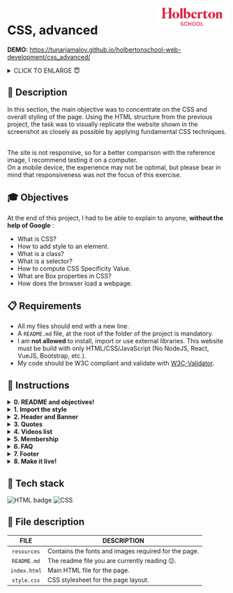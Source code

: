 <img  height="50px" align="right" src="../resources/images/holberton_school_logo.png" alt="Holberton School logo">

# CSS, advanced

**DEMO:** https://tunarjamalov.github.io/holbertonschool-web-development/css_advanced/
<details>
        <summary>
		CLICK TO ENLARGE 😇
        </summary>
	    📄 <a href="#description">Description</a>
        <br>
        🎓 <a href="#objectives">Objectives</a>
        <br>
        📋 <a href="#requirements">Requirements</a>
        <br>
        📝 <a href="#instructions">Instructions</a>
        <br>
        🔨 <a href="#tech-stack">Tech stack</a>
        <br>
        📂 <a href="#files-description">Files description</a>
</details>

## 📄 <span id="description">Description</span>

In this section, the main objective was to concentrate on the CSS and overall styling of the page. Using the HTML structure from the previous project, the task was to visually replicate the website shown in the screenshot as closely as possible by applying fundamental CSS techniques.



<br>
The site is not responsive, so for a better comparison with the reference image, I recommend testing it on a computer.
<br>
On a mobile device, the experience may not be optimal, but please bear in mind that responsiveness was not the focus of this exercise.

## 🎓 <span id="objectives">Objectives</span>

At the end of this project, I had to be able to explain to anyone, **without the help of Google** :

- What is CSS?
- How to add style to an element.
- What is a class?
- What is a selector?
- How to compute CSS Specificity Value.
- What are Box properties in CSS?
- How does the browser load a webpage.

## 📋 <span id="requirements">Requirements</span>

- All my files should end with a new line.
- A `README.md` file, at the root of the folder of the project is mandatory.
- I am **not allowed** to install, import or use external libraries. This website must be build with only HTML/CSS/JavaScript (No NodeJS, React, VueJS, Bootstrap, etc.).
- My code should be W3C compliant and validate with [W3C-Validator](https://validator.w3.org).

## 📝 <span id="instructions">Instructions</span>

<details>
	<summary>
		<b>0. README and objectives!</b>
	</summary>
	<br>

This project is following the HTML, advanced project - please make sure all tasks of this previous one are fully done.

For this project, you will focus on the CSS and the style of the page.

This designer file will be available on [Figma](https://www.figma.com/fr-fr/) - feel free to create an account to access the final result here:

- [Page in Figma](https://www.figma.com/design/XrEAsu1vQj5fhVaNG38d2W/Homepage?node-id=0-1)
- [fig file](https://intranet-projects-files.s3.amazonaws.com/webstack/Homepage.fig)

And “Duplicate to your Drafts” to have access to all design details (if not already done).


Important notes with Figma:

- If your computer doesn’t have missing fonts, you can find them here: [source-sans-pro](https://www.fontsquirrel.com/fonts/source-sans-pro) and [Spin-Cycle-OT](https://www.fontsquirrel.com/fonts/Spin-Cycle-OT).
- Some values are in float - feel free to round them.

For this task, please write an amazing `README.md` and copy the `index.html` file from `HTML, advanced`.

#
**Repo:**
- GitHub repository: `holbertonschool-web-development`.
- Directory: `css_advanced`.
- File: `README.md`, `index.html`.
<hr>
</details>

<details>
	<summary>
		<b>1. Import the style</b>
	</summary>
	<br>

Before starting the implementation of the Style:

Create the file `styles.css`.
Import `styles.css` in the `head` of your `index.html`.

#
**Repo:**
- GitHub repository: `holbertonschool-web-development`.
- Directory: `css_advanced`.
- File: `index.html`, `styles.css`.
<hr>
</details>

<details>
	<summary>
		<b>2. Header and Banner</b>
	</summary>
	<br>

Based on the [Figma](https://www.figma.com/design/XrEAsu1vQj5fhVaNG38d2W/Homepage?node-id=0-1&t=0xJWLB8kJ9AuehLW-0) file, add the correct styling to the` header` and first `section` of the page.


**Reminders:**

- All colors values, width, height and images are part of the Figma.
- Keep your CSS simple and clean - use as simple as you can CSS selectors.
- Be accurate - the final result should be the same as the page at the end!.

#
**Repo:**
- GitHub repository: `holbertonschool-web-development`.
- Directory: `css_advanced`.
- File: `styles.css`.
<hr>
</details>

<details>
	<summary>
		<b>3. Quotes</b>
	</summary>
	<br>

Based on the [Figma](https://www.figma.com/design/XrEAsu1vQj5fhVaNG38d2W/Homepage?node-id=0-1&t=0xJWLB8kJ9AuehLW-0) file, add the correct styling to the quote `section`.


**Tips:**

You can start to see similar or common style, time to start to centralize your style and CSS selectors.

#
**Repo:**
- GitHub repository: `holbertonschool-web-development`.
- Directory: `css_advanced`.
- File: `styles.css`.
<hr>
</details>

<details>
	<summary>
		<b>4. Videos list</b>
	</summary>
	<br>

Based on the [Figma](https://www.figma.com/design/XrEAsu1vQj5fhVaNG38d2W/Homepage?node-id=0-1&t=0xJWLB8kJ9AuehLW-0) file, add the correct styling to the videos list `section`.


#
**Repo:**
- GitHub repository: `holbertonschool-web-development`.
- Directory: `css_advanced`.
- File: `styles.css`.
<hr>
</details>

<details>
	<summary>
		<b>5. Membership</b>
	</summary>
	<br>

Based on the [Figma](https://www.figma.com/design/XrEAsu1vQj5fhVaNG38d2W/Homepage?node-id=0-1&t=0xJWLB8kJ9AuehLW-0) file, add the correct styling to the membership `section`.


#
**Repo:**
- GitHub repository: `holbertonschool-web-development`.
- Directory: `css_advanced`.
- File: `styles.css`.
<hr>
</details>

<details>
	<summary>
		<b>6. FAQ</b>
	</summary>
	<br>

Based on the [Figma](https://www.figma.com/design/XrEAsu1vQj5fhVaNG38d2W/Homepage?node-id=0-1&t=0xJWLB8kJ9AuehLW-0) file, add the correct styling to the FAQ `section`.


#
**Repo:**
- GitHub repository: `holbertonschool-web-development`.
- Directory: `css_advanced`.
- File: `styles.css`.
<hr>
</details>

<details>
	<summary>
		<b>7. Footer</b>
	</summary>
	<br>

Based on the [Figma](https://www.figma.com/design/XrEAsu1vQj5fhVaNG38d2W/Homepage?node-id=0-1&t=0xJWLB8kJ9AuehLW-0) file, add the correct styling to the `footer`.


#
**Repo:**
- GitHub repository: `holbertonschool-web-development`.
- Directory: `css_advanced`.
- File: `styles.css`.
<hr>
</details>

<details>
	<summary>
		<b>8. Make it live!</b>
	</summary>
	<br>

Yes, you made it!

You just finish to implement your first web page from a designer file, Congrats!

It’s time to deploy it in Github, by using [Github Pages](https://pages.github.com).

<hr>
</details>

## 🔨 <span id="tech-stack">Tech stack</span>

<p align="left">
    <img src="https://img.shields.io/badge/HTML5-E34F26?logo=html5&logoColor=white&style=for-the-badge" alt="HTML badge" alt="HTML5 badge">
    <img src="https://img.shields.io/badge/CSS3-1572B6?logo=css3&logoColor=white&style=for-the-badge" alt="CSS" badge" alt="CSS3 badge">
<p>

## 📂 <span id="files-description">File description</span>

| **FILE**        | **DESCRIPTION**                                     |
| :-------------: | --------------------------------------------------- |
| `resources`     | Contains the fonts and images required for the page.|
| `README.md`     | The readme file you are currently reading 😉.       |  
| `index.html`    | Main HTML file for the page.                        |
| `style.css`     | CSS stylesheet for the page layout.                 |
